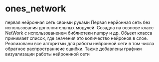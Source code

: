 # ones_network
первая нейронная сеть своими руками 
Первая нерйонная сеть без использования дополнительных модулей. Созадна на освнове класс NetWork с использованеием библиотеки numpy и др.
Обьект класса принимает список, где значения это количество нейронов в слое. Реализовани все алгоритмы для работы нейронной сети в том числа обратное распространнеие ошибки. 
Также добавлены графики визуализации работы нейроннной сети 

